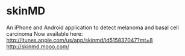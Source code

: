skinMD
======

An iPhone and Android application to detect melanoma and basal cell carcinoma
Now available here: http://itunes.apple.com/us/app/skinmd/id515837047?mt=8
http://skinmd.mooo.com/